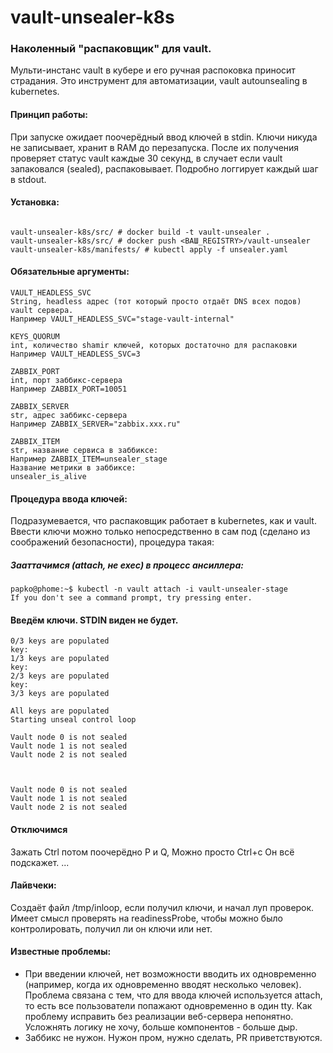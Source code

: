 # vault-unsealer-k8s
### Наколенный "распаковщик" для vault.

Мульти-инстанс vault в кубере и его ручная распоковка приносит страдания. Это инструмент для автоматизации, vault autounsealing в kubernetes.

#### Принцип работы:

При запуске ожидает поочерёдный ввод ключей в stdin. Ключи никуда не записывает, хранит в RAM до перезапуска.
После их получения проверяет статус vault каждые 30 секунд, в случает если vault запаковался (sealed), распаковывает.
Подробно логгирует каждый шаг в stdout.

#### Установка:
```

vault-unsealer-k8s/src/ # docker build -t vault-unsealer .
vault-unsealer-k8s/src/ # docker push <ВАШ_REGISTRY>/vault-unsealer
vault-unsealer-k8s/manifests/ # kubectl apply -f unsealer.yaml
```

#### Обязательные аргументы:
```
VAULT_HEADLESS_SVC
String, headless адрес (тот который просто отдаёт DNS всех подов) vault сервера.
Например VAULT_HEADLESS_SVC="stage-vault-internal"
```
```
KEYS_QUORUM
int, количество shamir ключей, которых достаточно для распаковки
Например VAULT_HEADLESS_SVC=3
```
```
ZABBIX_PORT
int, порт заббикс-сервера
Например ZABBIX_PORT=10051
```
```
ZABBIX_SERVER
str, адрес заббикс-сервера
Например ZABBIX_SERVER="zabbix.xxx.ru"
```
```
ZABBIX_ITEM
str, название сервиса в заббиксе:
Например ZABBIX_ITEM=unsealer_stage
Название метрики в заббиксе:
unsealer_is_alive
```
#### Процедура ввода ключей:

Подразумевается, что распаковщик работает в kubernetes, как и vault.
Ввести ключи можно только непосредственно в сам под (сделано из соображений безопасности), процедура такая:

##### Зааттачимся (attach, не exec) в процесс ансиллера:
```
papko@phome:~$ kubectl -n vault attach -i vault-unsealer-stage
If you don't see a command prompt, try pressing enter.
```


#### Введём ключи. STDIN виден не будет.
```
0/3 keys are populated
key: 
1/3 keys are populated
key: 
2/3 keys are populated
key: 
3/3 keys are populated

All keys are populated
Starting unseal control loop

Vault node 0 is not sealed
Vault node 1 is not sealed
Vault node 2 is not sealed



Vault node 0 is not sealed
Vault node 1 is not sealed
Vault node 2 is not sealed
```
#### Отключимся
Зажать Ctrl потом поочерёдно P и Q, Можно просто Ctrl+c Он всё подскажет.
...
#### Лайвчеки:

Создаёт файл /tmp/inloop, если получил ключи, и начал луп проверок.
Имеет смысл проверять на readinessProbe, чтобы можно было контролировать, получил ли он ключи или нет.

#### Известные проблемы:

* При введении ключей, нет возможности вводить их одновременно (например, когда их одновременно вводят несколько человек). Проблема связана с тем, что для ввода ключей используется attach, то есть все пользователи попажают одновременно в один tty. Как проблему исправить без реализации веб-сервера непонятно. Усложнять логику не хочу, больше компонентов - больше дыр.
* Заббикс не нужон. Нужон пром, нужно сделать, PR приветствуются.
